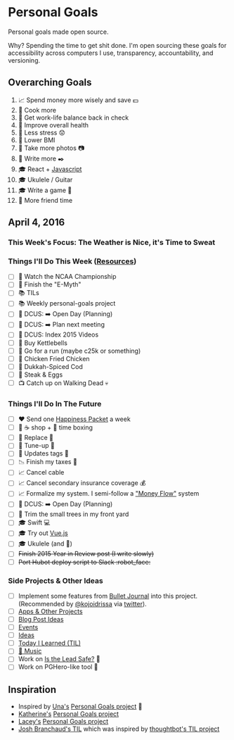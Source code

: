 # Personal Goals

Personal goals made open source.

Why? Spending the time to get shit done. I'm open sourcing these goals for accessibility across computers I use, transparency, accountability, and versioning.

## Overarching Goals

1. :chart_with_upwards_trend: Spend money more wisely and save :dollar:
1. :hospital: Cook more
1. :hospital: Get work-life balance back in check
1. :hospital: Improve overall health
1. :hospital: Less stress :worried:
1. :hospital: Lower BMI
1. :rowboat: Take more photos :camera:
1. :rowboat: Write more :black_nib:
1. :mortar_board: React + [Javascript](https://github.com/getify/You-Dont-Know-JS)
1. :mortar_board: Ukulele / Guitar
1. :mortar_board: Write a game :space_invader:
1. :speech_balloon: More friend time

## April 4, 2016

### This Week's Focus: The Weather is Nice, it's Time to Sweat

### Things I'll Do This Week ([Resources](resources.md))

- [ ] :basketball: Watch the NCAA Championship
- [ ] :book: Finish the "E-Myth"
- [ ] :books: TILs
- [ ] :books: Weekly personal-goals project
- [ ] :circus_tent: DCUS: :arrow_right: Open Day (Planning)
- [ ] :circus_tent: DCUS: :arrow_right: Plan next meeting
- [ ] :circus_tent: DCUS: Index 2015 Videos
- [ ] :muscle: Buy Kettlebells
- [ ] :running: Go for a run (maybe c25k or something)
- [ ] :stew: Chicken Fried Chicken
- [ ] :stew: Dukkah-Spiced Cod
- [ ] :stew: Steak & Eggs 
- [ ] :tv: Catch up on Walking Dead :skull:

### Things I'll Do In The Future

- [ ] :heart: Send one [Happiness Packet](https://www.happinesspackets.io/) a week
- [ ] :calendar: :coffee: shop + :email: time boxing
- [ ] :car: Replace :battery:
- [ ] :car: Tune-up :wrench:
- [ ] :car: Updates tags :ticket:
- [ ] :chart_with_downwards_trend: Finish my taxes :money_with_wings:
- [ ] :chart_with_upwards_trend: Cancel cable
- [ ] :chart_with_upwards_trend: Cancel secondary insurance coverage :moneybag:
- [ ] :chart_with_upwards_trend: Formalize my system. I semi-follow a ["Money Flow"](http://www.nerdwallet.com/blog/advisorvoices/a-smart-system-to-track-your-money-flow/) system
- [ ] :circus_tent: DCUS: :arrow_right: Open Day (Planning)
- [ ] :house_with_garden: Trim the small trees in my front yard 
- [ ] :mortar_board: Swift :computer:
- [ ] :mortar_board: Try out [Vue.js](https://vuejs.org/)
- [ ] :mortar_board: Ukulele (and :guitar:)
- [ ] ~~Finish 2015 Year in Review post (I write slowly)~~
- [ ] ~~Port Hubot deploy script to Slack :robot_face:~~

### Side Projects & Other Ideas

- [ ] Implement some features from [Bullet Journal](http://bulletjournal.com/get-started/) into this project. (Recommended by [@kojoidrissa](https://github.com/kojoidrissa) via [twitter](https://twitter.com/webology/status/701118226801889280)).
- [ ] [Apps & Other Projects](ideas/app-ideas.md)
- [ ] [Blog Post Ideas](ideas/blog-ideas.md)
- [ ] [Events](content-list/events.md)
- [ ] [Ideas](ideas/README.md)
- [ ] [Today I Learned (TIL)](til/README.md)
- [ ] [:musical_note: Music](content-list/music/README.md)
- [ ] Work on [Is the Lead Safe?](http://www.istheleadsafe.com/) :basketball:
- [ ] Work on PGHero-like tool :hammer:

## Inspiration

- Inspired by [Una's](https://github.com/una) [Personal Goals project](https://github.com/una/personal-goals) :muscle:
- [Katherine's](https://github.com/KatherineMichel) [Personal Goals project](https://github.com/KatherineMichel/personal-goals)
- [Lacey's](https://github.com/williln) [Personal Goals project](https://github.com/williln/personal-goals)
- [Josh Branchaud's TIL](https://github.com/jbranchaud/til) which was inspired by [thoughtbot's TIL project](https://github.com/thoughtbot/til)
